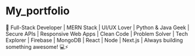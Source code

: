 # My_portfolio
🚀 Full-Stack Developer | MERN Stack | UI/UX Lover | Python &amp; Java Geek | Secure APIs | Responsive Web Apps | Clean Code | Problem Solver | Tech Explorer | Firebase | MongoDB | React | Node | Next.js | Always building something awesome! 💻⚡
